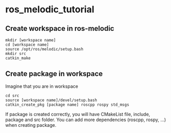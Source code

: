 # ros_melodic_tutorial

## Create workspace in ros-melodic
```
mkdir [workspace name]
cd [workspace name]
source /opt/ros/melodic/setup.bash
mkdir src
catkin_make
```

## Create package in workspace
Imagine that you are in workspace
```
cd src
source [workspace name]/devel/setup.bash
catkin_create_pkg [package name] roscpp rospy std_msgs
```
If package is created correctly, you will have CMakeList file, include, package and src folder. You can add more dependencies (roscpp, rospy, ...) when creating package.
